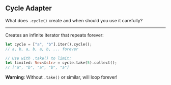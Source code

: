 ## Cycle Adapter

What does `.cycle()` create and when should you use it carefully?

---

Creates an infinite iterator that repeats forever:
```rust
let cycle = ["a", "b"].iter().cycle();
// a, b, a, b, a, b, ... forever

// Use with .take() to limit:
let limited: Vec<&str> = cycle.take(5).collect();
// ["a", "b", "a", "b", "a"]
```
**Warning**: Without `.take()` or similar, will loop forever!

